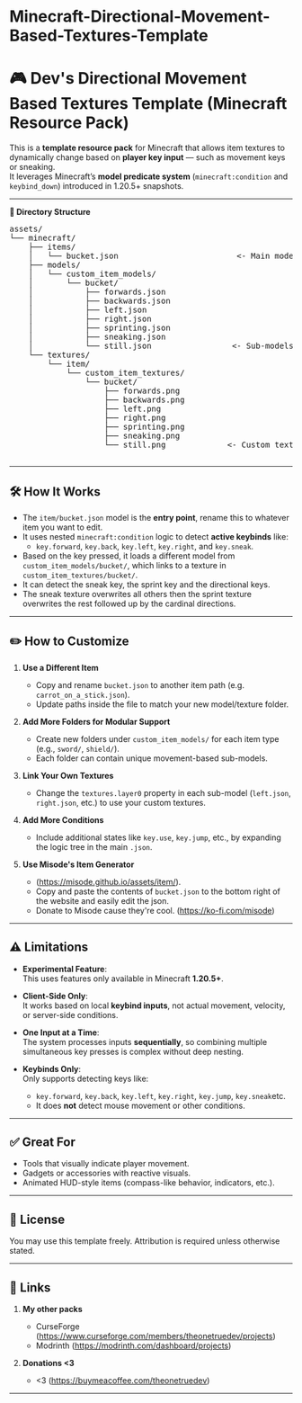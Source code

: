 # Minecraft-Directional-Movement-Based-Textures-Template


# 🎮 Dev's Directional Movement Based Textures Template (Minecraft Resource Pack)

This is a **template resource pack** for Minecraft that allows item textures to dynamically change based on **player key input** — such as movement keys or sneaking.  
It leverages Minecraft’s **model predicate system** (`minecraft:condition` and `keybind_down`) introduced in 1.20.5+ snapshots.

---
 <summary><strong>📁 Directory Structure</strong></summary>

<pre>assets/
└── minecraft/
    ├── items/
    │   └── bucket.json                         <- Main model that loads conditionally
    ├── models/
    │   └── custom_item_models/
    │       └── bucket/
    │           ├── forwards.json
    │           ├── backwards.json
    │           ├── left.json
    │           ├── right.json
    │           ├── sprinting.json
    │           ├── sneaking.json
    │           └── still.json                 <- Sub-models per movement key
    └── textures/
        └── item/
            └── custom_item_textures/
                └── bucket/
                    ├── forwards.png
                    ├── backwards.png
                    ├── left.png
                    ├── right.png
                    ├── sprinting.png
                    ├── sneaking.png
                    └── still.png             <- Custom textures linked to sub-models
 </pre>
</details>


---

## 🛠 How It Works

- The `item/bucket.json` model is the **entry point**, rename this to whatever item you want to edit.
- It uses nested `minecraft:condition` logic to detect **active keybinds** like:
  - `key.forward`, `key.back`, `key.left`, `key.right`, and `key.sneak`.
- Based on the key pressed, it loads a different model from `custom_item_models/bucket/`, which links to a texture in `custom_item_textures/bucket/`.
- It can detect the sneak key, the sprint key and the directional keys.
- The sneak texture overwrites all others then the sprint texture overwrites the rest followed up by the cardinal directions.

---

## ✏️ How to Customize

1. **Use a Different Item**  
   - Copy and rename `bucket.json` to another item path (e.g. `carrot_on_a_stick.json`).
   - Update paths inside the file to match your new model/texture folder.

2. **Add More Folders for Modular Support**  
   - Create new folders under `custom_item_models/` for each item type (e.g., `sword/`, `shield/`).
   - Each folder can contain unique movement-based sub-models.

3. **Link Your Own Textures**  
   - Change the `textures.layer0` property in each sub-model (`left.json`, `right.json`, etc.) to use your custom textures.

4. **Add More Conditions**  
   - Include additional states like `key.use`, `key.jump`, etc., by expanding the logic tree in the main `.json`.

5. **Use Misode's Item Generator**  
   - (https://misode.github.io/assets/item/).
   - Copy and paste the contents of `bucket.json` to the bottom right of the website and easily edit the json.
   - Donate to Misode cause they're cool. (https://ko-fi.com/misode)

---

## ⚠️ Limitations

- **Experimental Feature**:  
  This uses features only available in Minecraft **1.20.5+**.

- **Client-Side Only**:  
  It works based on local **keybind inputs**, not actual movement, velocity, or server-side conditions.

- **One Input at a Time**:  
  The system processes inputs **sequentially**, so combining multiple simultaneous key presses is complex without deep nesting.

- **Keybinds Only**:  
  Only supports detecting keys like:
  - `key.forward`, `key.back`, `key.left`, `key.right`, `key.jump`, `key.sneak`etc.
  - It does **not** detect mouse movement or other conditions.

---

## ✅ Great For

- Tools that visually indicate player movement.
- Gadgets or accessories with reactive visuals.
- Animated HUD-style items (compass-like behavior, indicators, etc.).

---

## 📌 License

You may use this template freely. Attribution is required unless otherwise stated.

---

## 🔗 Links


1. **My other packs**  
   - CurseForge (https://www.curseforge.com/members/theonetruedev/projects)
   - Modrinth (https://modrinth.com/dashboard/projects)

1. **Donations <3**  
   - <3 (https://buymeacoffee.com/theonetruedev)
---
